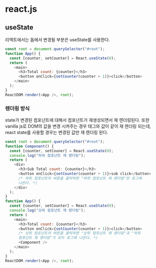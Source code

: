 # react.js

## useState

리엑트에서는 돔에서 변경될 부분은 useState를 사용한다.

```js
const root = document.querySelector("#root");
function App() {
  const [counter, setCounter] = React.useState(0);
  return (
    <main>
      <h3>Total count: {counter}</h3>
      <button onClick={setCounter(counter + 1)}>click</button>
    </main>
  );
}
ReactDOM.render(<App />, root);
```

### 렌더링 방식

state가 변경된 컴포넌트에 대해서 컴포넌트가 재생성되면서 재 렌더링된다.
또한 vanilla js로 DOM의 값을 변경 시켜주는 경우 태그와 값이 같이 재 렌더링 되는데, 
react state를 사용할 경우는 변경된 값만 재 렌더링 된다.

```js
const root = document.querySelector("#root");
function Component() {
  const [counter, setCouner] = React.useState(0);
  console.log("하위 컴포넌트 재 랜더링");
  return (
    <div>
      <h3>Sub Total count: {counter}</h3>
      <button onClick={setCounter(counter + 1)}>sub click</button>
      /* 하위 컴포넌트의 버튼을 클릭하면 "하위 컴포넌트 재 랜더링"만 로그에
      나온다. */
    </div>
  );
}
function App() {
  const [counter, setCounter] = React.useState(0);
  console.log("상위 컴포넌트 재 렌더링");
  return (
    <main>
      <h3>Total count: {counter}</h3>
      <button onClick={setCounter(counter + 1)}>click</button>
      /* 상위 컴포넌트의 버튼을 클릭하면 "상위 컴포넌트 재 랜더링"과 "하위
      컴포넌트 재 랜더링"가 모두 로그에 나온다. */
      <Component />
    </main>
  );
}
ReactDOM.render(<App />, root);
```
